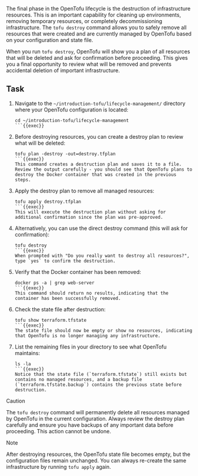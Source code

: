 The final phase in the OpenTofu lifecycle is the destruction of infrastructure resources. This is an important capability for cleaning up environments, 
removing temporary resources, or completely decommissioning infrastructure. The `tofu destroy` command allows you to safely remove all resources that were 
created and are currently managed by OpenTofu based on your configuration and state file.

When you run `tofu destroy`, OpenTofu will show you a plan of all resources that will be deleted and ask for confirmation before proceeding. This gives you 
a final opportunity to review what will be removed and prevents accidental deletion of important infrastructure.

## Task
1. Navigate to the `~/introduction-tofu/lifecycle-management/` directory where your OpenTofu configuration is located:
   ```shell
   cd ~/introduction-tofu/lifecycle-management
   ```{{exec}}

2. Before destroying resources, you can create a destroy plan to review what will be deleted:
   ```shell
   tofu plan -destroy -out=destroy.tfplan
   ```{{exec}}
   This command creates a destruction plan and saves it to a file. Review the output carefully - you should see that OpenTofu plans to destroy the Docker container that was created in the previous steps.

3. Apply the destroy plan to remove all managed resources:
   ```shell
   tofu apply destroy.tfplan
   ```{{exec}}
   This will execute the destruction plan without asking for additional confirmation since the plan was pre-approved.

4. Alternatively, you can use the direct destroy command (this will ask for confirmation):
   ```shell
   tofu destroy
   ```{{exec}}
   When prompted with "Do you really want to destroy all resources?", type `yes` to confirm the destruction.

5. Verify that the Docker container has been removed:
   ```shell
   docker ps -a | grep web-server
   ```{{exec}}
   This command should return no results, indicating that the container has been successfully removed.

6. Check the state file after destruction:
   ```shell
   tofu show terraform.tfstate
   ```{{exec}}
   The state file should now be empty or show no resources, indicating that OpenTofu is no longer managing any infrastructure.

7. List the remaining files in your directory to see what OpenTofu maintains:
   ```shell
   ls -la
   ```{{exec}}
   Notice that the state file (`terraform.tfstate`) still exists but contains no managed resources, and a backup file (`terraform.tfstate.backup`) contains the previous state before destruction.

> [!CAUTION]
> The `tofu destroy` command will permanently delete all resources managed by OpenTofu in the current configuration. Always review the destroy plan carefully and ensure you have backups of any important data before proceeding. This action cannot be undone.

> [!NOTE]
> After destroying resources, the OpenTofu state file becomes empty, but the configuration files remain unchanged. You can always re-create the same infrastructure by running `tofu apply` again.
